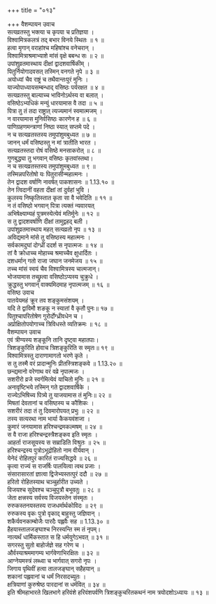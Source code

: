 +++
title = "०१३"

+++
वैशम्पायन उवाच  
सत्यव्रतस्तु भक्त्या च कृपया च प्रतिज्ञया ।  
विश्वामित्रकलत्रं तद् बभार विनये स्थितः ॥ १ ॥  
हत्वा मृगान् वराहांश्च महिषांश्च वनेचरान् ।  
विश्वामित्राश्रमाभ्याशे मांसं वृक्षे बबन्ध सः ॥ २ ॥  
उपांशुव्रतमास्थाय दीक्षां द्वादशवार्षिकीम् ।  
पितुर्नियोगादवसत् तस्मिन् वनगते नृपे ॥ ३ ॥  
अयोध्यां चैव राष्ट्रं च तथैवान्तःपुरं मुनिः ।  
याज्योपाध्यायसम्बन्धाद् वसिष्ठः पर्यरक्षत ॥ ४ ॥  
सत्यव्रतस्तु बाल्याच्च भाविनोऽर्थस्य वा बलात् ।  
वसिष्ठेऽभ्यधिकं मन्युं धारयामास वै तदा ॥ ५ ॥  
पित्रा तु तं तदा राष्ट्रात् त्यज्यमानं स्वमात्मजम् ।  
न वारयामास मुनिर्वसिष्ठः कारणेन ह ॥ ६ ॥  
पाणिग्रहणमन्त्राणां निष्ठा स्यात् सप्तमे पदे ।  
न च सत्यव्रतस्तस्य तमुपांशुमबुध्यत ॥ ७ ॥  
जानन् धर्मं वसिष्ठस्तु न मां त्रातीति भारत ।  
सत्यव्रतस्तदा रोषं वसिष्ठे मनसाकरोत् ॥ ८ ॥  
गुणबुद्ध्या तु भगवान् वसिष्ठः कृतवांस्तथा।  
न च सत्यव्रतस्तस्य तमुपांशुमबुध्यत ॥ ९ ॥  
तस्मिन्नपरितोषो यः पितुरासीन्महात्मनः ।  
तेन द्वादश वर्षाणि नावर्षत् पाकशासनः ॥ 1.13.१० ॥  
तेन त्विदानीं वहता दीक्षां तां दुर्वहां भुवि ।  
कुलस्य निष्कृतिस्तात कृता सा वै भवेदिति ॥ ११ ॥  
न तं वसिष्ठो भगवान् पित्रा त्यक्तं न्यवारयत्  
अभिषेक्ष्याम्यहं पुत्रमस्येत्येवं मतिर्मुनेः ॥ १२ ॥  
स तु द्वादशवर्षाणि दीक्षां तामुद्वहद् बली ।  
उपांशुव्रतमास्थाय महत् सत्यव्रतो नृप ॥ १३ ॥  
अविद्यमाने मांसे तु वसिष्ठस्य महात्मनः ।  
सर्वकामदुघां दोग्ध्रीं ददर्श स नृपात्मजः ॥ १४ ॥  
तां वै क्रोधाच्च मोहाच्च श्रमाच्चैव क्षुधार्दितः ।  
दशधर्मान् गतो राजा जघान जनमेजय ॥ १५ ॥  
तच्च मांसं स्वयं चैव विश्वामित्रस्य चात्मजान्।  
भोजयामास तच्छ्रुत्वा वसिष्ठोऽप्यस्य चुक्रुधे ।  
क्रुद्धस्तु भगवान् वाक्यमिदमाह नृपात्मजम् ॥ १६ ॥  
वसिष्ठ उवाच  
पातयेयमहं क्रूर तव शङ्कुमसंशयम् ।  
यदि ते द्वाविमौ शङकू न स्यातां वै कृतौ पुनः॥ १७ ॥  
पितुश्चापरितोषेण गुरोर्दोग्ध्रीवधेन च ।  
अप्रोक्षितोपयोगाच्च त्रिविधस्ते व्यतिक्रमः ॥ १८ ॥  
वैशम्पायन उवाच  
एवं त्रीण्यस्य शङ्कूनि तानि दृष्ट्वा महातपाः।  
त्रिशङ्कुरिति होवाच त्रिशङ्कुरिति स स्मृतः॥ १९ ॥  
विश्वामित्रस्तु दाराणामागतो भरणे कृते ।  
स तु तस्मै वरं प्रादान्मुनिः प्रीतस्त्रिशङ्कवे ॥ 1.13.२० ॥  
छन्द्यमानो वरेणाथ वरं वव्रे नृपात्मजः ।  
सशरीरो व्रजे स्वर्गमित्येवं याचितो मुनिः ॥ २१ ॥  
अनावृष्टिभये तस्मिन् गते द्वादशवार्षिके ।  
राज्येऽभिषिच्य पित्र्ये तु याजयामास तं मुनिः॥ २२ ॥  
मिषतां देवतानां च वसिष्ठस्य च कौशिकः ।  
सशरीरं तदा तं तु दिवमारोपयत् प्रभुः ॥ २२ ॥  
तस्य सत्यरथा नाम भार्या कैकयवंशजा ।  
कुमारं जनयामास हरिश्चन्द्रमकल्मषम् ॥ २४ ॥  
स वै राजा हरिश्चन्द्रस्त्रैशङ्कव इति स्मृतः ।  
आहर्ता राजसूयस्य स सम्राडिति विश्रुतः ॥ २५ ॥  
हरिश्चन्द्रस्य पुत्रोऽभूद्रोहितो नाम वीर्यवान् ।  
येनेदं रोहितपुरं कारितं राज्यसिद्धये ॥ २६ ॥  
कृत्वा राज्यं स राजर्षिः पालयित्वा त्वथ प्रजाः ।  
संसारासारतां ज्ञात्वा द्विजेभ्यस्तत्पुरं ददौ ॥ २७ ॥  
हरितो रोहितस्याथ चञ्चुर्हारीत उच्यते ।  
विजयश्च सुदेवश्च चञ्चुपुत्रौ बभूवतुः ॥ २८ ॥  
जेता क्षत्त्रस्य सर्वस्य विजयस्तेन संस्मृतः ।  
रुरुकस्तनयस्तस्य राजधर्मार्थकोविदः ॥ २९ ॥  
रुरुकस्य वृकः पुत्रो वृकाद् बाहुस्तु जज्ञिवान् ।  
शकैर्यवनकाम्बोजैः पारदैः पह्लवैः सह ॥ 1.13.३० ॥  
हैहयास्तालजङ्घाश्च निरस्यन्ति स्म तं नृपम्।  
नात्यर्थं धार्मिकस्तात स हि धर्मयुगेऽभवत् ॥ ३१ ॥  
सगरस्तु सुतो बाहोर्जज्ञे सह गरेण च ।  
और्वस्याश्रममागम्य भार्गवेणाभिरक्षितः ॥ ३२ ॥  
आग्नेयमस्त्रं लब्ध्वा च भार्गवात् सगरो नृपः ।  
जिगाय पृथिवीं हत्वा तालजङ्घान् सहैहयान् ॥  
शकानां पह्लवानां च धर्मं निरसदच्युतः ।  
क्षत्रियाणां कुरुश्रेष्ठ पारदानां स धर्मवित् ॥ ३४ ॥  
इति श्रीमहाभारते खिलभागे हरिवंशे हरिवंशपर्वणि त्रिशङ्कुचरितकथनं नाम त्रयोदशोऽध्यायः ॥ १३ ॥
